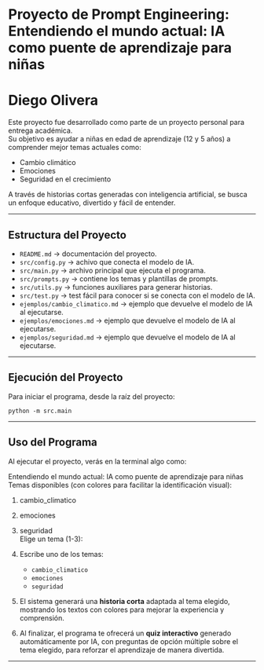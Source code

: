 # Proyecto de Prompt Engineering: Entendiendo el mundo actual: IA como puente de aprendizaje para niñas

# Diego Olivera

Este proyecto fue desarrollado como parte de un proyecto personal para entrega académica.  
Su objetivo es ayudar a niñas en edad de aprendizaje (12 y 5 años) a comprender mejor temas actuales como:

- Cambio climático  
- Emociones  
- Seguridad en el crecimiento  

A través de historias cortas generadas con inteligencia artificial, se busca un enfoque educativo, divertido y fácil de entender.

---

## Estructura del Proyecto

- `README.md` → documentación del proyecto.
- `src/config.py` → achivo que conecta el modelo de IA. 
- `src/main.py` → archivo principal que ejecuta el programa.  
- `src/prompts.py` → contiene los temas y plantillas de prompts.  
- `src/utils.py` → funciones auxiliares para generar historias.
- `src/test.py` →  test fácil para conocer si se conecta con el modelo de IA.
- `ejemplos/cambio_climatico.md` → ejemplo que devuelve el modelo de IA al ejecutarse.
- `ejemplos/emociones.md` → ejemplo que devuelve el modelo de IA al ejecutarse.
- `ejemplos/seguridad.md` → ejemplo que devuelve el modelo de IA al ejecutarse.

---

## Ejecución del Proyecto

Para iniciar el programa, desde la raíz del proyecto:

```
python -m src.main
```

---

## Uso del Programa

Al ejecutar el proyecto, verás en la terminal algo como:

Entendiendo el mundo actual: IA como puente de aprendizaje para niñas  
Temas disponibles (con colores para facilitar la identificación visual):  
1. cambio_climatico  
2. emociones  
3. seguridad  
Elige un tema (1-3):

1. Escribe uno de los temas:  
   - `cambio_climatico`  
   - `emociones`  
   - `seguridad`

2. El sistema generará una **historia corta** adaptada al tema elegido, mostrando los textos con colores para mejorar la experiencia y comprensión.

3. Al finalizar, el programa te ofrecerá un **quiz interactivo** generado automáticamente por IA, con preguntas de opción múltiple sobre el tema elegido, para reforzar el aprendizaje de manera divertida.

---